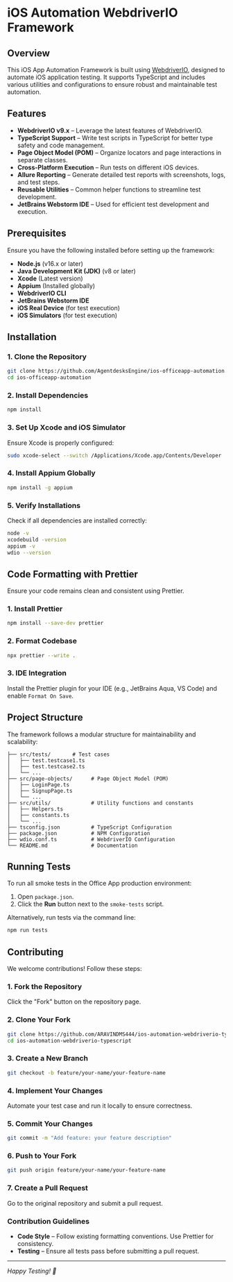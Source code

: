 # iOS Automation WebdriverIO Framework

## Overview

This iOS App Automation Framework is built using [WebdriverIO](https://webdriver.io/), designed to automate iOS
application testing. It supports TypeScript and includes various utilities and configurations to ensure robust and
maintainable test automation.

## Features

- **WebdriverIO v9.x** – Leverage the latest features of WebdriverIO.
- **TypeScript Support** – Write test scripts in TypeScript for better type safety and code management.
- **Page Object Model (POM)** – Organize locators and page interactions in separate classes.
- **Cross-Platform Execution** – Run tests on different iOS devices.
- **Allure Reporting** – Generate detailed test reports with screenshots, logs, and test steps.
- **Reusable Utilities** – Common helper functions to streamline test development.
- **JetBrains Webstorm IDE** – Used for efficient test development and execution.

## Prerequisites

Ensure you have the following installed before setting up the framework:

- **Node.js** (v16.x or later)
- **Java Development Kit (JDK)** (v8 or later)
- **Xcode** (Latest version)
- **Appium** (Installed globally)
- **WebdriverIO CLI**
- **JetBrains Webstorm IDE**
- **iOS Real Device** (for test execution)
- **iOS Simulators** (for test execution)

## Installation

### 1. Clone the Repository

```bash
git clone https://github.com/AgentdesksEngine/ios-officeapp-automation.git
cd ios-officeapp-automation
```

### 2. Install Dependencies

```bash
npm install
```

### 3. Set Up Xcode and iOS Simulator

Ensure Xcode is properly configured:

```bash
sudo xcode-select --switch /Applications/Xcode.app/Contents/Developer
```

### 4. Install Appium Globally

```bash
npm install -g appium
```

### 5. Verify Installations

Check if all dependencies are installed correctly:

```bash
node -v
xcodebuild -version
appium -v
wdio --version
```

## Code Formatting with Prettier

Ensure your code remains clean and consistent using Prettier.

### 1. Install Prettier

```bash
npm install --save-dev prettier
```

### 2. Format Codebase

```bash
npx prettier --write .
```

### 3. IDE Integration

Install the Prettier plugin for your IDE (e.g., JetBrains Aqua, VS Code) and enable `Format On Save`.

## Project Structure

The framework follows a modular structure for maintainability and scalability:

```
├── src/tests/       # Test cases
│   ├── test.testcase1.ts
│   ├── test.testcase2.ts
│   └── ...
├── src/page-objects/      # Page Object Model (POM)
│   ├── LoginPage.ts
│   ├── SignupPage.ts
│   └── ...
├── src/utils/             # Utility functions and constants
│   ├── Helpers.ts
│   ├── constants.ts
│   └── ...
├── tsconfig.json          # TypeScript Configuration
├── package.json           # NPM Configuration
├── wdio.conf.ts           # WebdriverIO Configuration
└── README.md              # Documentation
```

## Running Tests

To run all smoke tests in the Office App production environment:

1. Open `package.json`.
2. Click the **Run** button next to the `smoke-tests` script.

Alternatively, run tests via the command line:

```bash
npm run tests
```

## Contributing

We welcome contributions! Follow these steps:

### 1. Fork the Repository

Click the "Fork" button on the repository page.

### 2. Clone Your Fork

```bash
git clone https://github.com/ARAVINDMS444/ios-automation-webdriverio-typescript.git
cd ios-automation-webdriverio-typescript
```

### 3. Create a New Branch

```bash
git checkout -b feature/your-name/your-feature-name
```

### 4. Implement Your Changes

Automate your test case and run it locally to ensure correctness.

### 5. Commit Your Changes

```bash
git commit -m "Add feature: your feature description"
```

### 6. Push to Your Fork

```bash
git push origin feature/your-name/your-feature-name
```

### 7. Create a Pull Request

Go to the original repository and submit a pull request.

### Contribution Guidelines

- **Code Style** – Follow existing formatting conventions. Use Prettier for consistency.
- **Testing** – Ensure all tests pass before submitting a pull request.

---

_Happy Testing! 🚀_
